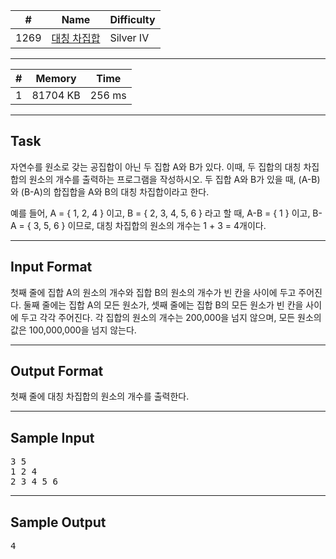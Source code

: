 | #    | Name                                                | Difficulty |
| ---- | --------------------------------------------------- | ---------- |
| 1269 | [대칭 차집합](https://www.acmicpc.net/problem/1269) | Silver IV  |

---

| #   | Memory   | Time   |
| --- | -------- | ------ |
| 1   | 81704 KB | 256 ms |


---

## Task
자연수를 원소로 갖는 공집합이 아닌 두 집합 A와 B가 있다. 이때, 두 집합의 대칭 차집합의 원소의 개수를 출력하는 프로그램을 작성하시오. 두 집합 A와 B가 있을 때, (A-B)와 (B-A)의 합집합을 A와 B의 대칭 차집합이라고 한다.

예를 들어, A = { 1, 2, 4 } 이고, B = { 2, 3, 4, 5, 6 } 라고 할 때,  A-B = { 1 } 이고, B-A = { 3, 5, 6 } 이므로, 대칭 차집합의 원소의 개수는 1 + 3 = 4개이다.

---

## Input Format
첫째 줄에 집합 A의 원소의 개수와 집합 B의 원소의 개수가 빈 칸을 사이에 두고 주어진다. 둘째 줄에는 집합 A의 모든 원소가, 셋째 줄에는 집합 B의 모든 원소가 빈 칸을 사이에 두고 각각 주어진다. 각 집합의 원소의 개수는 200,000을 넘지 않으며, 모든 원소의 값은 100,000,000을 넘지 않는다.

---

## Output Format
첫째 줄에 대칭 차집합의 원소의 개수를 출력한다.

---

## Sample Input

<pre>
3 5
1 2 4
2 3 4 5 6
</pre>

---

## Sample Output

<pre>
4
</pre>
